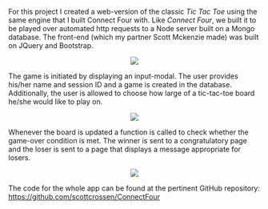 For this project I created a web-version of the classic *Tic Tac Toe* using the same engine that I built Connect Four with. Like *Connect Four*, we built it to be played over automated http requests to a Node server built on a Mongo database. The front-end (which my partner Scott Mckenzie made) was built on JQuery and Bootstrap.

<center> <img src="require('assets/images/projects/tic_tac_toe/tic_tac_toe_6.png')" style="max-width: 640;" /> </center>

The game is initiated by displaying an input-modal. The user provides his/her name and session ID and a game is created in the database. Additionally, the user is allowed to choose how large of a tic-tac-toe board he/she would like to play on.

<center> <img src="require('assets/images/projects/tic_tac_toe/tic_tac_toe_modal_1.png')" style="max-width: 665;" /> </center>

Whenever the board is updated a function is called to check whether the game-over condition is met. The winner is sent to a congratulatory page and the loser is sent to a page that displays a message appropriate for losers.

<center> <img src="require('assets/images/projects/tic_tac_toe/tic_tac_toe_7.png')" style="max-width: 640;" /> </center>

The code for the whole app can be found at the pertinent GitHub repository: https://github.com/scottcrossen/ConnectFour
